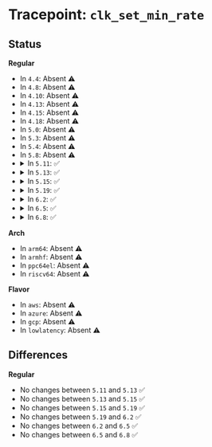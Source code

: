 # Tracepoint: <code>clk_set_min_rate</code>

## Status
<b>Regular</b>
<ul>
<li>
In <code>4.4</code>: Absent ⚠️
</li>
<li>
In <code>4.8</code>: Absent ⚠️
</li>
<li>
In <code>4.10</code>: Absent ⚠️
</li>
<li>
In <code>4.13</code>: Absent ⚠️
</li>
<li>
In <code>4.15</code>: Absent ⚠️
</li>
<li>
In <code>4.18</code>: Absent ⚠️
</li>
<li>
In <code>5.0</code>: Absent ⚠️
</li>
<li>
In <code>5.3</code>: Absent ⚠️
</li>
<li>
In <code>5.4</code>: Absent ⚠️
</li>
<li>
In <code>5.8</code>: Absent ⚠️
</li>
<li>
<details>
<summary>In <code>5.11</code>: ✅</summary>

Event:

```c
struct trace_event_raw_clk_rate {
    struct trace_entry ent;
    u32 __data_loc_name;
    long unsigned int rate;
    char __data[0];
};
```
Function:

```c
void trace_event_raw_event_clk_rate(void *__data, struct clk_core *core, long unsigned int rate);
```
</details>
</li>
<li>
<details>
<summary>In <code>5.13</code>: ✅</summary>

Event:

```c
struct trace_event_raw_clk_rate {
    struct trace_entry ent;
    u32 __data_loc_name;
    long unsigned int rate;
    char __data[0];
};
```
Function:

```c
void trace_event_raw_event_clk_rate(void *__data, struct clk_core *core, long unsigned int rate);
```
</details>
</li>
<li>
<details>
<summary>In <code>5.15</code>: ✅</summary>

Event:

```c
struct trace_event_raw_clk_rate {
    struct trace_entry ent;
    u32 __data_loc_name;
    long unsigned int rate;
    char __data[0];
};
```
Function:

```c
void trace_event_raw_event_clk_rate(void *__data, struct clk_core *core, long unsigned int rate);
```
</details>
</li>
<li>
<details>
<summary>In <code>5.19</code>: ✅</summary>

Event:

```c
struct trace_event_raw_clk_rate {
    struct trace_entry ent;
    u32 __data_loc_name;
    long unsigned int rate;
    char __data[0];
};
```
Function:

```c
void trace_event_raw_event_clk_rate(void *__data, struct clk_core *core, long unsigned int rate);
```
</details>
</li>
<li>
<details>
<summary>In <code>6.2</code>: ✅</summary>

Event:

```c
struct trace_event_raw_clk_rate {
    struct trace_entry ent;
    u32 __data_loc_name;
    long unsigned int rate;
    char __data[0];
};
```
Function:

```c
void trace_event_raw_event_clk_rate(void *__data, struct clk_core *core, long unsigned int rate);
```
</details>
</li>
<li>
<details>
<summary>In <code>6.5</code>: ✅</summary>

Event:

```c
struct trace_event_raw_clk_rate {
    struct trace_entry ent;
    u32 __data_loc_name;
    long unsigned int rate;
    char __data[0];
};
```
Function:

```c
void trace_event_raw_event_clk_rate(void *__data, struct clk_core *core, long unsigned int rate);
```
</details>
</li>
<li>
<details>
<summary>In <code>6.8</code>: ✅</summary>

Event:

```c
struct trace_event_raw_clk_rate {
    struct trace_entry ent;
    u32 __data_loc_name;
    long unsigned int rate;
    char __data[0];
};
```
Function:

```c
void trace_event_raw_event_clk_rate(void *__data, struct clk_core *core, long unsigned int rate);
```
</details>
</li>
</ul>
<b>Arch</b>
<ul>
<li>
In <code>arm64</code>: Absent ⚠️
</li>
<li>
In <code>armhf</code>: Absent ⚠️
</li>
<li>
In <code>ppc64el</code>: Absent ⚠️
</li>
<li>
In <code>riscv64</code>: Absent ⚠️
</li>
</ul>
<b>Flavor</b>
<ul>
<li>
In <code>aws</code>: Absent ⚠️
</li>
<li>
In <code>azure</code>: Absent ⚠️
</li>
<li>
In <code>gcp</code>: Absent ⚠️
</li>
<li>
In <code>lowlatency</code>: Absent ⚠️
</li>
</ul>

## Differences
<b>Regular</b>
<ul>
<li>
No changes between <code>5.11</code> and <code>5.13</code> ✅
</li>
<li>
No changes between <code>5.13</code> and <code>5.15</code> ✅
</li>
<li>
No changes between <code>5.15</code> and <code>5.19</code> ✅
</li>
<li>
No changes between <code>5.19</code> and <code>6.2</code> ✅
</li>
<li>
No changes between <code>6.2</code> and <code>6.5</code> ✅
</li>
<li>
No changes between <code>6.5</code> and <code>6.8</code> ✅
</li>
</ul>
